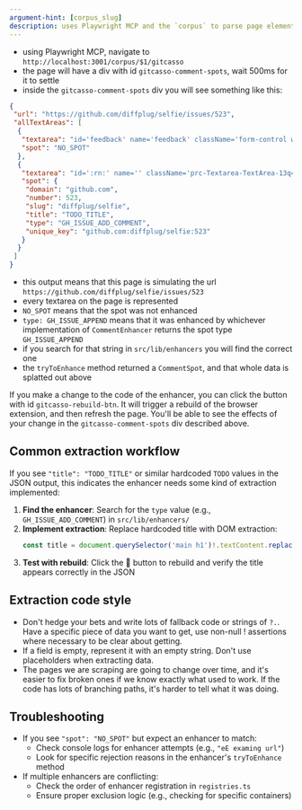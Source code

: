 ```yaml
---
argument-hint: [corpus_slug]
description: uses Playwright MCP and the `corpus` to parse page elements
---
```


- using Playwright MCP, navigate to `http://localhost:3001/corpus/$1/gitcasso`
- the page will have a div with id `gitcasso-comment-spots`, wait 500ms for it to settle
- inside the `gitcasso-comment-spots` div you will see something like this:

```json
{
 "url": "https://github.com/diffplug/selfie/issues/523",
 "allTextAreas": [
  {
   "textarea": "id='feedback' name='feedback' className='form-control width-full mb-2'",
   "spot": "NO_SPOT"
  },
  {
   "textarea": "id=':rn:' name='' className='prc-Textarea-TextArea-13q4j overtype-input'",
   "spot": {
    "domain": "github.com",
    "number": 523,
    "slug": "diffplug/selfie",
    "title": "TODO_TITLE",
    "type": "GH_ISSUE_ADD_COMMENT",
    "unique_key": "github.com:diffplug/selfie:523"
   }
  }
 ]
}
```

- this output means that this page is simulating the url `https://github.com/diffplug/selfie/issues/523`
- every textarea on the page is represented
- `NO_SPOT` means that the spot was not enhanced
- `type: GH_ISSUE_APPEND` means that it was enhanced by whichever implementation of `CommentEnhancer` returns the spot type `GH_ISSUE_APPEND`
- if you search for that string in `src/lib/enhancers` you will find the correct one
- the `tryToEnhance` method returned a `CommentSpot`, and that whole data is splatted out above

If you make a change to the code of the enhancer, you can click the button with id `gitcasso-rebuild-btn`. It will trigger a rebuild of the browser extension, and then refresh the page. You'll be able to see the effects of your change in the `gitcasso-comment-spots` div described above.

## Common extraction workflow

If you see `"title": "TODO_TITLE"` or similar hardcoded `TODO` values in the JSON output, this indicates the enhancer needs some kind of extraction implemented:

1. **Find the enhancer**: Search for the `type` value (e.g., `GH_ISSUE_ADD_COMMENT`) in `src/lib/enhancers/`
2. **Implement extraction**: Replace hardcoded title with DOM extraction:
   ```javascript
   const title = document.querySelector('main h1')!.textContent.replace(/\s*#\d+$/, '').trim()
   ```
4. **Test with rebuild**: Click the 🔄 button to rebuild and verify the title appears correctly in the JSON

## Extraction code style

- Don't hedge your bets and write lots of fallback code or strings of `?.`. Have a specific piece of data you want to get, use non-null ! assertions where necessary to be clear about getting.
- If a field is empty, represent it with an empty string. Don't use placeholders when extracting data.
- The pages we are scraping are going to change over time, and it's easier to fix broken ones if we know exactly what used to work. If the code has lots of branching paths, it's harder to tell what it was doing.

## Troubleshooting

- If you see `"spot": "NO_SPOT"` but expect an enhancer to match:
  - Check console logs for enhancer attempts (e.g., `"eE examing url"`)
  - Look for specific rejection reasons in the enhancer's `tryToEnhance` method
- If multiple enhancers are conflicting:
  - Check the order of enhancer registration in `registries.ts`
  - Ensure proper exclusion logic (e.g., checking for specific containers)
